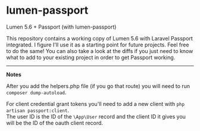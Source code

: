 # lumen-passport
Lumen 5.6 + Passport (with lumen-passport)

This repository contains a working copy of Lumen 5.6 with Laravel Passport integrated. I figure I'll use it as a starting point for future projects. Feel free to do the same! You can also take a look at the diffs if you just need to know what to add to your existing project in order to get Passport working.

---

**Notes**

After you add the helpers.php file (if you go that route) you will need to run `composer dump-autoload`.

For client credential grant tokens you'll need to add a new client with `php artisan passport:client`.\
The user ID is the ID of the `\App\User` record and the client ID it gives you will be the ID of the oauth client record.
